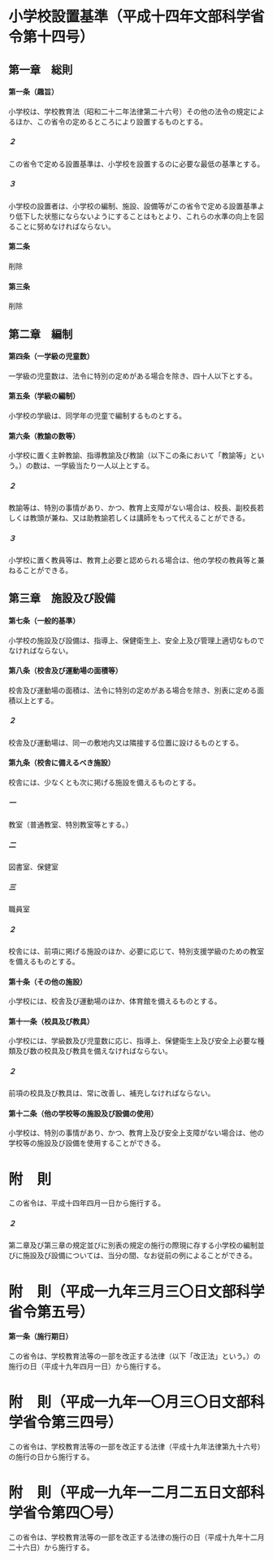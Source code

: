 # 小学校設置基準（平成十四年文部科学省令第十四号）
## 第一章　総則
#### 第一条（趣旨）
小学校は、学校教育法（昭和二十二年法律第二十六号）その他の法令の規定によるほか、この省令の定めるところにより設置するものとする。
##### ２
この省令で定める設置基準は、小学校を設置するのに必要な最低の基準とする。
##### ３
小学校の設置者は、小学校の編制、施設、設備等がこの省令で定める設置基準より低下した状態にならないようにすることはもとより、これらの水準の向上を図ることに努めなければならない。
#### 第二条
削除
#### 第三条
削除
## 第二章　編制
#### 第四条（一学級の児童数）
一学級の児童数は、法令に特別の定めがある場合を除き、四十人以下とする。
#### 第五条（学級の編制）
小学校の学級は、同学年の児童で編制するものとする。
#### 第六条（教諭の数等）
小学校に置く主幹教諭、指導教諭及び教諭（以下この条において「教諭等」という。）の数は、一学級当たり一人以上とする。
##### ２
教諭等は、特別の事情があり、かつ、教育上支障がない場合は、校長、副校長若しくは教頭が兼ね、又は助教諭若しくは講師をもって代えることができる。
##### ３
小学校に置く教員等は、教育上必要と認められる場合は、他の学校の教員等と兼ねることができる。
## 第三章　施設及び設備
#### 第七条（一般的基準）
小学校の施設及び設備は、指導上、保健衛生上、安全上及び管理上適切なものでなければならない。
#### 第八条（校舎及び運動場の面積等）
校舎及び運動場の面積は、法令に特別の定めがある場合を除き、別表に定める面積以上とする。
##### ２
校舎及び運動場は、同一の敷地内又は隣接する位置に設けるものとする。
#### 第九条（校舎に備えるべき施設）
校舎には、少なくとも次に掲げる施設を備えるものとする。
##### 一
教室（普通教室、特別教室等とする。）
##### 二
図書室、保健室
##### 三
職員室
##### ２
校舎には、前項に掲げる施設のほか、必要に応じて、特別支援学級のための教室を備えるものとする。
#### 第十条（その他の施設）
小学校には、校舎及び運動場のほか、体育館を備えるものとする。
#### 第十一条（校具及び教具）
小学校には、学級数及び児童数に応じ、指導上、保健衛生上及び安全上必要な種類及び数の校具及び教具を備えなければならない。
##### ２
前項の校具及び教具は、常に改善し、補充しなければならない。
#### 第十二条（他の学校等の施設及び設備の使用）
小学校は、特別の事情があり、かつ、教育上及び安全上支障がない場合は、他の学校等の施設及び設備を使用することができる。
# 附　則
この省令は、平成十四年四月一日から施行する。
##### ２
第二章及び第三章の規定並びに別表の規定の施行の際現に存する小学校の編制並びに施設及び設備については、当分の間、なお従前の例によることができる。
# 附　則（平成一九年三月三〇日文部科学省令第五号）
#### 第一条（施行期日）
この省令は、学校教育法等の一部を改正する法律（以下「改正法」という。）の施行の日（平成十九年四月一日）から施行する。
# 附　則（平成一九年一〇月三〇日文部科学省令第三四号）
この省令は、学校教育法等の一部を改正する法律（平成十九年法律第九十六号）の施行の日から施行する。
# 附　則（平成一九年一二月二五日文部科学省令第四〇号）
この省令は、学校教育法等の一部を改正する法律の施行の日（平成十九年十二月二十六日）から施行する。
